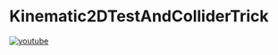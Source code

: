 # Kinematic2DTestAndColliderTrick

[![youtube](https://img.youtube.com/vi/wy3XYB8oWFY/0.jpg)](http://www.youtube.com/watch?v=wy3XYB8oWFY "Kinematic 2D Test")
